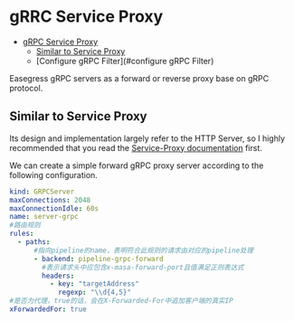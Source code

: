 # gRRC Service Proxy

- [gRPC Service Proxy](#grpc-service-proxy)
    - [Similar to Service Proxy](#similar-to-service-proxy)
    - [Configure gRPC Filter](#configure gRPC Filter)

Easegress gRPC servers as a forward or reverse proxy base on gRPC protocol. 


## Similar to Service Proxy
Its design and implementation largely refer to the HTTP Server, so I highly recommended that you read the [Service-Proxy documentation](./service-proxy.md) first.

We can create a simple forward gRPC proxy server according to the following configuration.

``` yaml
kind: GRPCServer
maxConnections: 2048
maxConnectionIdle: 60s
name: server-grpc
#路由规则
rules:
  - paths:
      #指向pipeline的name，表明符合此规则的请求由对应的pipeline处理
      - backend: pipeline-grpc-forward
        #表示请求头中应包含x-masa-forward-port且值满足正则表达式
        headers:
          - key: "targetAddress"
            regexp: "\\d{4,5}"
#是否为代理，true的话，会在X-Forwarded-For中追加客户端的真实IP
xForwardedFor: true
```
